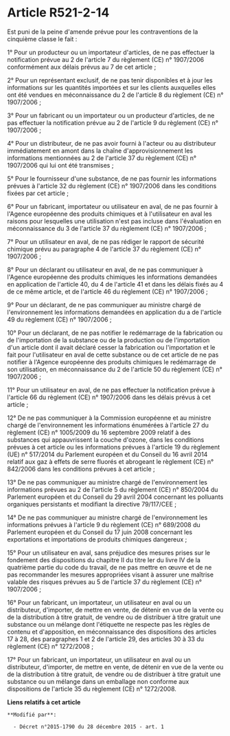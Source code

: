 # Article R521-2-14

Est puni de la peine d'amende prévue pour les contraventions de la cinquième classe le fait :

1° Pour un producteur ou un importateur d'articles, de ne pas effectuer la notification prévue au 2 de l'article 7 du
règlement (CE) n° 1907/2006 conformément aux délais prévus au 7 de cet article ;

2° Pour un représentant exclusif, de ne pas tenir disponibles et à jour les informations sur les quantités importées et sur
les clients auxquelles elles ont été vendues en méconnaissance du 2 de l'article 8 du règlement (CE) n° 1907/2006 ;

3° Pour un fabricant ou un importateur ou un producteur d'articles, de ne pas effectuer la notification prévue au 2 de
l'article 9 du règlement (CE) n° 1907/2006 ;

4° Pour un distributeur, de ne pas avoir fourni à l'acteur ou au distributeur immédiatement en amont dans la chaîne
d'approvisionnement les informations mentionnées au 2 de l'article 37 du règlement (CE) n° 1907/2006 qui lui ont été
transmises ;

5° Pour le fournisseur d'une substance, de ne pas fournir les informations prévues à l'article 32 du règlement (CE) n°
1907/2006 dans les conditions fixées par cet article ;

6° Pour un fabricant, importateur ou utilisateur en aval, de ne pas fournir à l'Agence européenne des produits chimiques et à
l'utilisateur en aval les raisons pour lesquelles une utilisation n'est pas incluse dans l'évaluation en méconnaissance du 3
de l'article 37 du règlement (CE) n° 1907/2006 ;

7° Pour un utilisateur en aval, de ne pas rédiger le rapport de sécurité chimique prévu au paragraphe 4 de l'article 37 du
règlement (CE) n° 1907/2006 ;

8° Pour un déclarant ou utilisateur en aval, de ne pas communiquer à l'Agence européenne des produits chimiques les
informations demandées en application de l'article 40, du 4 de l'article 41 et dans les délais fixés au 4 de ce même article,
et de l'article 46 du règlement (CE) n° 1907/2006 ;

9° Pour un déclarant, de ne pas communiquer au ministre chargé de l'environnement les informations demandées en application
du a de l'article 49 du règlement (CE) n° 1907/2006 ;

10° Pour un déclarant, de ne pas notifier le redémarrage de la fabrication ou de l'importation de la substance ou de la
production ou de l'importation d'un article dont il avait déclaré cesser la fabrication ou l'importation et le fait pour
l'utilisateur en aval de cette substance ou de cet article de ne pas notifier à l'Agence européenne des produits chimiques le
redémarrage de son utilisation, en méconnaissance du 2 de l'article 50 du règlement (CE) n° 1907/2006 ;

11° Pour un utilisateur en aval, de ne pas effectuer la notification prévue à l'article 66 du règlement (CE) n° 1907/2006
dans les délais prévus à cet article ;

12° De ne pas communiquer à la Commission européenne et au ministre chargé de l'environnement les informations énumérées à
l'article 27 du règlement (CE) n° 1005/2009 du 16 septembre 2009 relatif à des substances qui appauvrissent la couche
d'ozone, dans les conditions prévues à cet article ou les informations prévues à l'article 19 du règlement (UE) n° 517/2014
du Parlement européen et du Conseil du 16 avril 2014 relatif aux gaz à effets de serre fluorés et abrogeant le règlement (CE)
n° 842/2006 dans les conditions prévues à cet article ;

13° De ne pas communiquer au ministre chargé de l'environnement les informations prévues au 2 de l'article 5 du règlement
(CE) n° 850/2004 du Parlement européen et du Conseil du 29 avril 2004 concernant les polluants organiques persistants et
modifiant la directive 79/117/CEE ;

14° De ne pas communiquer au ministre chargé de l'environnement les informations prévues à l'article 9 du règlement (CE) n°
689/2008 du Parlement européen et du Conseil du 17 juin 2008 concernant les exportations et importations de produits
chimiques dangereux ;

15° Pour un utilisateur en aval, sans préjudice des mesures prises sur le fondement des dispositions du chapitre II du titre
Ier du livre IV de la quatrième partie du code du travail, de ne pas mettre en œuvre et de ne pas recommander les mesures
appropriées visant à assurer une maîtrise valable des risques prévues au 5 de l'article 37 du règlement (CE) n° 1907/2006 ;

16° Pour un fabricant, un importateur, un utilisateur en aval ou un distributeur, d'importer, de mettre en vente, de détenir
en vue de la vente ou de la distribution à titre gratuit, de vendre ou de distribuer à titre gratuit une substance ou un
mélange dont l'étiquette ne respecte pas les règles de contenu et d'apposition, en méconnaissance des dispositions des
articles 17 à 28, des paragraphes 1 et 2 de l'article 29, des articles 30 à 33 du règlement (CE) n° 1272/2008 ;

17° Pour un fabricant, un importateur, un utilisateur en aval ou un distributeur, d'importer, de mettre en vente, de détenir
en vue de la vente ou de la distribution à titre gratuit, de vendre ou de distribuer à titre gratuit une substance ou un
mélange dans un emballage non conforme aux dispositions de l'article 35 du règlement (CE) n° 1272/2008.

**Liens relatifs à cet article**

	**Modifié par**:

	  - Décret n°2015-1790 du 28 décembre 2015 - art. 1
